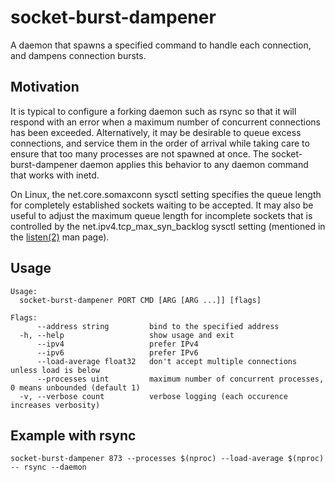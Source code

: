 # socket-burst-dampener

A daemon that spawns a specified command to handle each connection, and
dampens connection bursts.

## Motivation
It is typical to configure a forking daemon such as rsync so that it
will respond with an error when a maximum number of concurrent
connections has been exceeded. Alternatively, it may be desirable to
queue excess connections, and service them in the order of arrival
while taking care to ensure that too many processes are not spawned at
once. The socket-burst-dampener daemon applies this behavior to any
daemon command that works with inetd.

On Linux, the net.core.somaxconn sysctl setting specifies the queue
length for completely established sockets waiting to be accepted.
It may also be useful to adjust the maximum queue length for incomplete
sockets that is controlled by the net.ipv4.tcp_max_syn_backlog sysctl
setting (mentioned in the
[listen(2)](http://man7.org/linux/man-pages/man2/listen.2.html) man page).

## Usage
```
Usage:
  socket-burst-dampener PORT CMD [ARG [ARG ...]] [flags]

Flags:
      --address string         bind to the specified address
  -h, --help                   show usage and exit
      --ipv4                   prefer IPv4
      --ipv6                   prefer IPv6
      --load-average float32   don't accept multiple connections unless load is below
      --processes uint         maximum number of concurrent processes, 0 means unbounded (default 1)
  -v, --verbose count          verbose logging (each occurence increases verbosity)
```
## Example with rsync
```
socket-burst-dampener 873 --processes $(nproc) --load-average $(nproc) -- rsync --daemon
```
